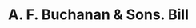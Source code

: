 ---
doi: 10.7916/D8RV20VF
date_other: '1890'
date_other_textual: 1890-1899
form: printed ephemera
genre:
- Invoices
name:
- A. F. Buchanan & Sons
object_in_context_url: https://biggert.cul.columbia.edu/items/view/ave_biggert_00933
subject_hierarchical_geographic:
- New York, New York, United States
subject_name:
- A. F. Buchanan & Sons
title: A. F. Buchanan & Sons. Bill
sort_title: A. F. Buchanan & Sons. Bill
call_number: ave_biggert_00933
coordinates:
- 40.71277777777778,-74.00583333333333
pid: ave_biggert_00933
identifiers: ave_biggert_00933
thumbnail: https://derivativo-3.library.columbia.edu/iiif/2/ldpd:344292/full/!256,256/0/native.jpg
permalink: "/items/ave_biggert_00933/"
layout: iiif-image-page
---